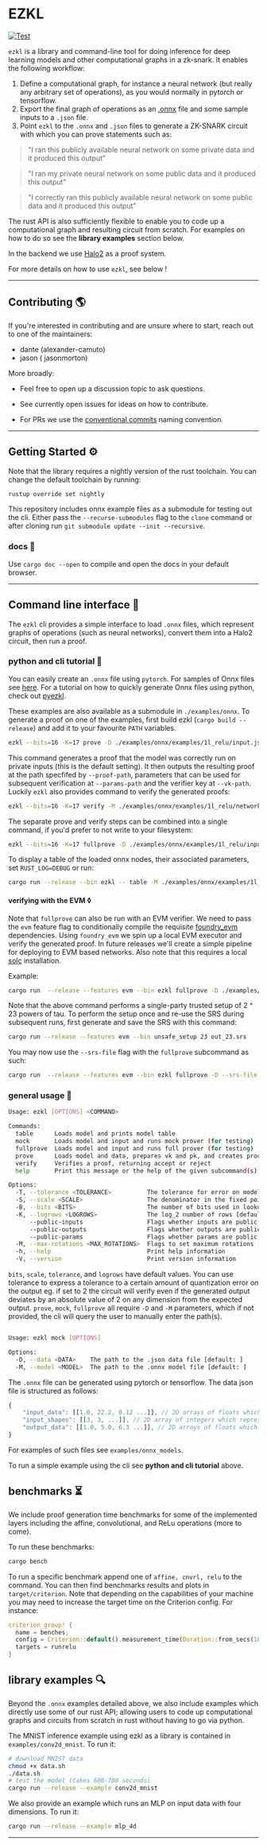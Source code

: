 # EZKL 

[![Test](https://github.com/zkonduit/ezkl/workflows/Rust/badge.svg)](https://github.com/zkonduit/ezkl/actions?query=workflow%3ARust)

`ezkl` is a library and command-line tool for doing inference for deep learning models and other computational graphs in a zk-snark. It enables the following workflow:

1. Define a computational graph, for instance a neural network (but really any arbitrary set of operations), as you would normally in pytorch or tensorflow. 
2. Export the final graph of operations as an [.onnx](https://onnx.ai/) file and some sample inputs to a `.json` file.
3. Point `ezkl` to the `.onnx` and `.json` files to generate a ZK-SNARK circuit with which you can prove statements such as: 
> "I ran this publicly available neural network on some private data and it produced this output"

> "I ran my private neural network on some public data and it produced this output"

> "I correctly ran this publicly available neural network on some public data and it produced this output"

The rust API is also sufficiently flexible to enable you to code up a computational graph and resulting circuit from scratch. For examples on how to do so see the **library examples** section below.

In the backend we use [Halo2](https://github.com/privacy-scaling-explorations/halo2) as a proof system.  

For more details on how to use `ezkl`, see below ! 

----------------------

## Contributing 🌎

If you're interested in contributing and are unsure where to start, reach out to one of the maintainers:  

* dante (alexander-camuto)
* jason ( jasonmorton)

More broadly: 

- Feel free to open up a discussion topic to ask questions. 

- See currently open issues for ideas on how to contribute. 

- For PRs we use the [conventional commits](https://www.conventionalcommits.org/en/v1.0.0/) naming convention. 

----------------------

## Getting Started ⚙️

Note that the library requires a nightly version of the rust toolchain. You can change the default toolchain by running:

```bash
rustup override set nightly         
```

This repository includes onnx example files as a submodule for testing out the cli. Either pass the `--recurse-submodules` flag to the `clone` command or after cloning run `git submodule update --init --recursive`. 

### docs 📖

Use `cargo doc --open` to compile and open the docs in your default browser.


----------------------


## Command line interface 👾

The `ezkl` cli provides a simple interface to load `.onnx` files, which represent graphs of operations (such as neural networks), convert them into a Halo2 circuit, then run a proof.

### python and cli tutorial 🐍

You can easily create an `.onnx` file using `pytorch`. For samples of Onnx files see [here](https://github.com/zkonduit/onnx-examples). For a tutorial on how to quickly generate Onnx files using python, check out [pyezkl](https://github.com/zkonduit/pyezkl). 

These examples are also available as a submodule in `./examples/onnx`. To generate a proof on one of the examples, first build ezkl (`cargo build --release`) and add it to your favourite `PATH` variables.   

```bash
ezkl --bits=16 -K=17 prove -D ./examples/onnx/examples/1l_relu/input.json -M ./examples/onnx/examples/1l_relu/network.onnx --proof-path 1l_relu.pf --vk-path 1l_relu.vk --params-path 1l_relu.params
``` 

This command generates a proof that the model was correctly run on private inputs (this is the default setting). It then outputs the resulting proof at the path specfifed by `--proof-path`, parameters that can be used for subsequent verification at `--params-path` and the verifier key at `--vk-path`. 
Luckily `ezkl` also provides command to verify the generated proofs: 

```bash 
ezkl --bits=16 -K=17 verify -M ./examples/onnx/examples/1l_relu/network.onnx --proof-path 1l_relu.pf --vk-path 1l_relu.vk --params-path 1l_relu.params
``` 

The separate prove and verify steps can be combined into a single command, if you'd prefer to not write to your filesystem: 

```bash
ezkl --bits=16 -K=17 fullprove -D ./examples/onnx/examples/1l_relu/input.json -M ./examples/onnx/examples/1l_relu/network.onnx 
```

To display a table of the loaded onnx nodes, their associated parameters, set `RUST_LOG=DEBUG` or run:

```bash
cargo run --release --bin ezkl -- table -M ./examples/onnx/examples/1l_relu/network.onnx

```

#### verifying with the EVM ◊

Note that `fullprove` can also be run with an EVM verifier.  We need to pass the `evm` feature flag to conditionally compile the requisite [foundry_evm](https://github.com/foundry-rs/foundry) dependencies. Using `foundry_evm` we spin up a local EVM executor and verify the generated proof. In future releases we'll create a simple pipeline for deploying to EVM based networks. Also note that this requires a local [solc](https://docs.soliditylang.org/en/v0.8.17/installing-solidity.html) installation. 


Example:

```bash
cargo run  --release --features evm --bin ezkl fullprove -D ./examples/onnx/examples/1l_relu/input.json -M ./examples/onnx/examples/1l_relu/network.onnx 
```

Note that the above command performs a single-party trusted setup of 2 ^ 23 powers of tau. To perform the setup once and re-use the SRS during subsequent runs, first generate and save the SRS with this command:

```bash
cargo run --release --features evm --bin unsafe_setup 23 out_23.srs
```

You may now use the `--srs-file` flag with the `fullprove` subcommand as such:

```bash
cargo run  --release --features evm --bin ezkl fullprove -D --srs-file out_23.srs ./examples/onnx/examples/1l_relu/input.json -M ./examples/onnx/examples/1l_relu/network.onnx 
```

### general usage 🔧

```bash
Usage: ezkl [OPTIONS] <COMMAND>

Commands:
  table      Loads model and prints model table
  mock       Loads model and input and runs mock prover (for testing)
  fullprove  Loads model and input and runs full prover (for testing)
  prove      Loads model and data, prepares vk and pk, and creates proof, saving proof in --output
  verify     Verifies a proof, returning accept or reject
  help       Print this message or the help of the given subcommand(s)

Options:
  -T, --tolerance <TOLERANCE>          The tolerance for error on model outputs [default: 0]
  -S, --scale <SCALE>                  The denominator in the fixed point representation used when quantizing [default: 7]
  -B, --bits <BITS>                    The number of bits used in lookup tables [default: 16]
  -K, --logrows <LOGROWS>              The log_2 number of rows [default: 17]
      --public-inputs                  Flags whether inputs are public
      --public-outputs                 Flags whether outputs are public
      --public-params                  Flags whether params are public
  -M, --max-rotations <MAX_ROTATIONS>  Flags to set maximum rotations [default: 512]
  -h, --help                           Print help information
  -V, --version                        Print version information
```

`bits`, `scale`, `tolerance`, and `logrows` have default values. You can use tolerance to express a tolerance to a certain amount of quantization error on the output eg. if set to 2 the circuit will verify even if the generated output deviates by an absolute value of 2 on any dimension from the expected output. `prove`, `mock`, `fullprove` all require `-D` and `-M` parameters, which if not provided, the cli will query the user to manually enter the path(s).

```bash

Usage: ezkl mock [OPTIONS]

Options:
  -D, --data <DATA>    The path to the .json data file [default: ]
  -M, --model <MODEL>  The path to the .onnx model file [default: ]

```

The `.onnx` file can be generated using pytorch or tensorflow. The data json file is structured as follows:

```javascript
{
    "input_data": [[1.0, 22.2, 0.12 ...]], // 2D arrays of floats which represents the (private) inputs we run the proof on
    "input_shapes": [[3, 3, ...]], // 2D array of integers which represents the shapes of model inputs (excluding batch size)
    "output_data": [[1.0, 5.0, 6.3 ...]], // 2D arrays of floats which represents the model outputs we want to constrain against (if any)
}
```

For examples of such files see `examples/onnx_models`.

To run a simple example using the cli see **python and cli tutorial** above.


## benchmarks ⏳

We include proof generation time benchmarks for some of the implemented layers including the affine, convolutional, and ReLu operations (more to come).

To run these benchmarks:

```bash
cargo bench
```

To run a specific benchmark append one of `affine, cnvrl, relu` to the command. You can then find benchmarks results and plots in `target/criterion`. Note that depending on the capabilities of your machine you may need to increase the target time on the Criterion config. For instance:

```rust
criterion_group! {
  name = benches;
  config = Criterion::default().measurement_time(Duration::from_secs(10));
  targets = runrelu
}
```

## library examples 🔍

Beyond the `.onnx` examples detailed above, we also include examples which directly use some of our rust API; allowing users to code up computational graphs and circuits from scratch in rust without having to go via python. 

The MNIST inference example using ezkl as a library is contained in `examples/conv2d_mnist`. To run it:

```bash
# download MNIST data
chmod +x data.sh
./data.sh
# test the model (takes 600-700 seconds)
cargo run --release --example conv2d_mnist
```

We also provide an example which runs an MLP on input data with four dimensions. To run it:

```bash
cargo run --release --example mlp_4d
```

----------------------
